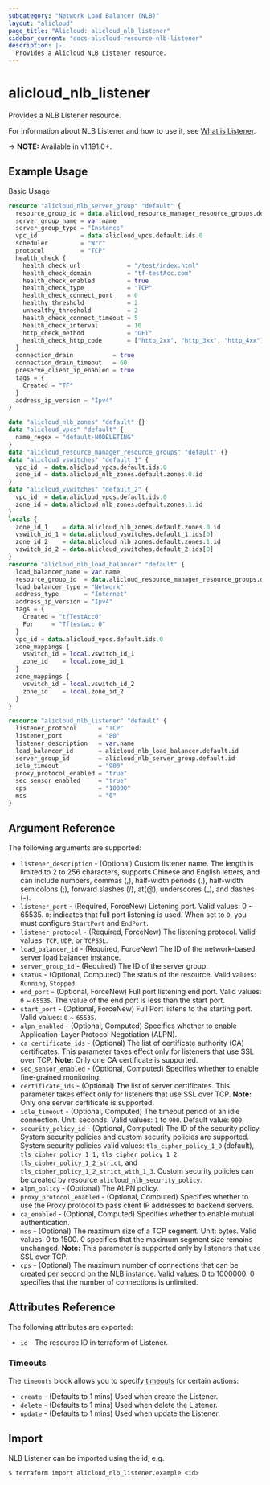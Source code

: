 ```yaml
---
subcategory: "Network Load Balancer (NLB)"
layout: "alicloud"
page_title: "Alicloud: alicloud_nlb_listener"
sidebar_current: "docs-alicloud-resource-nlb-listener"
description: |-
  Provides a Alicloud NLB Listener resource.
---
```


# alicloud\_nlb\_listener

Provides a NLB Listener resource.

For information about NLB Listener and how to use it, see [What is Listener](https://www.alibabacloud.com/help/en/server-load-balancer/latest/createlistener-nl).

-> **NOTE:** Available in v1.191.0+.

## Example Usage

Basic Usage

```terraform
resource "alicloud_nlb_server_group" "default" {
  resource_group_id = data.alicloud_resource_manager_resource_groups.default.ids.0
  server_group_name = var.name
  server_group_type = "Instance"
  vpc_id            = data.alicloud_vpcs.default.ids.0
  scheduler         = "Wrr"
  protocol          = "TCP"
  health_check {
    health_check_url             = "/test/index.html"
    health_check_domain          = "tf-testAcc.com"
    health_check_enabled         = true
    health_check_type            = "TCP"
    health_check_connect_port    = 0
    healthy_threshold            = 2
    unhealthy_threshold          = 2
    health_check_connect_timeout = 5
    health_check_interval        = 10
    http_check_method            = "GET"
    health_check_http_code       = ["http_2xx", "http_3xx", "http_4xx"]
  }
  connection_drain           = true
  connection_drain_timeout   = 60
  preserve_client_ip_enabled = true
  tags = {
    Created = "TF"
  }
  address_ip_version = "Ipv4"
}

data "alicloud_nlb_zones" "default" {}
data "alicloud_vpcs" "default" {
  name_regex = "default-NODELETING"
}
data "alicloud_resource_manager_resource_groups" "default" {}
data "alicloud_vswitches" "default_1" {
  vpc_id  = data.alicloud_vpcs.default.ids.0
  zone_id = data.alicloud_nlb_zones.default.zones.0.id
}
data "alicloud_vswitches" "default_2" {
  vpc_id  = data.alicloud_vpcs.default.ids.0
  zone_id = data.alicloud_nlb_zones.default.zones.1.id
}
locals {
  zone_id_1    = data.alicloud_nlb_zones.default.zones.0.id
  vswitch_id_1 = data.alicloud_vswitches.default_1.ids[0]
  zone_id_2    = data.alicloud_nlb_zones.default.zones.1.id
  vswitch_id_2 = data.alicloud_vswitches.default_2.ids[0]
}
resource "alicloud_nlb_load_balancer" "default" {
  load_balancer_name = var.name
  resource_group_id  = data.alicloud_resource_manager_resource_groups.default.ids.0
  load_balancer_type = "Network"
  address_type       = "Internet"
  address_ip_version = "Ipv4"
  tags = {
    Created = "tfTestAcc0"
    For     = "Tftestacc 0"
  }
  vpc_id = data.alicloud_vpcs.default.ids.0
  zone_mappings {
    vswitch_id = local.vswitch_id_1
    zone_id    = local.zone_id_1
  }
  zone_mappings {
    vswitch_id = local.vswitch_id_2
    zone_id    = local.zone_id_2
  }
}

resource "alicloud_nlb_listener" "default" {
  listener_protocol      = "TCP"
  listener_port          = "80"
  listener_description   = var.name
  load_balancer_id       = alicloud_nlb_load_balancer.default.id
  server_group_id        = alicloud_nlb_server_group.default.id
  idle_timeout           = "900"
  proxy_protocol_enabled = "true"
  sec_sensor_enabled     = "true"
  cps                    = "10000"
  mss                    = "0"
}
```

## Argument Reference

The following arguments are supported:

* `listener_description` - (Optional) Custom listener name. The length is limited to 2 to 256 characters, supports Chinese and English letters, and can include numbers, commas (,), half-width periods (.), half-width semicolons (;), forward slashes (/), at(@), underscores (_), and dashes (-).
* `listener_port` - (Required, ForceNew) Listening port. Valid values: 0 ~ 65535. `0`: indicates that full port listening is used. When set to `0`, you must configure `StartPort` and `EndPort`.
* `listener_protocol` - (Required, ForceNew) The listening protocol. Valid values: `TCP`, `UDP`, or `TCPSSL`.
* `load_balancer_id` - (Required, ForceNew) The ID of the network-based server load balancer instance.
* `server_group_id` - (Required) The ID of the server group.
* `status` - (Optional, Computed) The status of the resource. Valid values: `Running`, `Stopped`.
* `end_port` - (Optional, ForceNew) Full port listening end port. Valid values: `0` ~ `65535`. The value of the end port is less than the start port.
* `start_port` - (Optional, ForceNew) Full Port listens to the starting port. Valid values: `0` ~ `65535`.
* `alpn_enabled` - (Optional, Computed) Specifies whether to enable Application-Layer Protocol Negotiation (ALPN).
* `ca_certificate_ids` - (Optional) The list of certificate authority (CA) certificates. This parameter takes effect only for listeners that use SSL over TCP. **Note:** Only one CA certificate is supported.
* `sec_sensor_enabled` - (Optional, Computed) Specifies whether to enable fine-grained monitoring.
* `certificate_ids` - (Optional) The list of server certificates. This parameter takes effect only for listeners that use SSL over TCP. **Note:** Only one server certificate is supported.
* `idle_timeout` - (Optional, Computed) The timeout period of an idle connection. Unit: seconds. Valid values: `1` to `900`. Default value: `900`.
* `security_policy_id` - (Optional, Computed) The ID of the security policy. System security policies and custom security policies are supported. 
  System security policies valid values: `tls_cipher_policy_1_0` (default), `tls_cipher_policy_1_1,` `tls_cipher_policy_1_2`, `tls_cipher_policy_1_2_strict`, and `tls_cipher_policy_1_2_strict_with_1_3`.
  Custom security policies can be created by resource `alicloud_nlb_security_policy`.
* `alpn_policy` - (Optional) The ALPN policy.
* `proxy_protocol_enabled` - (Optional, Computed) Specifies whether to use the Proxy protocol to pass client IP addresses to backend servers.
* `ca_enabled` - (Optional, Computed) Specifies whether to enable mutual authentication.
* `mss` - (Optional) The maximum size of a TCP segment. Unit: bytes. Valid values: 0 to 1500. 0 specifies that the maximum segment size remains unchanged. **Note:** This parameter is supported only by listeners that use SSL over TCP.
* `cps` - (Optional) The maximum number of connections that can be created per second on the NLB instance. Valid values: 0 to 1000000. 0 specifies that the number of connections is unlimited.

## Attributes Reference

The following attributes are exported:

* `id` - The resource ID in terraform of Listener.

### Timeouts

The `timeouts` block allows you to specify [timeouts](https://www.terraform.io/docs/configuration-0-11/resources.html#timeouts) for certain actions:

* `create` - (Defaults to 1 mins) Used when create the Listener.
* `delete` - (Defaults to 1 mins) Used when delete the Listener.
* `update` - (Defaults to 1 mins) Used when update the Listener.

## Import

NLB Listener can be imported using the id, e.g.

```shell
$ terraform import alicloud_nlb_listener.example <id>
```